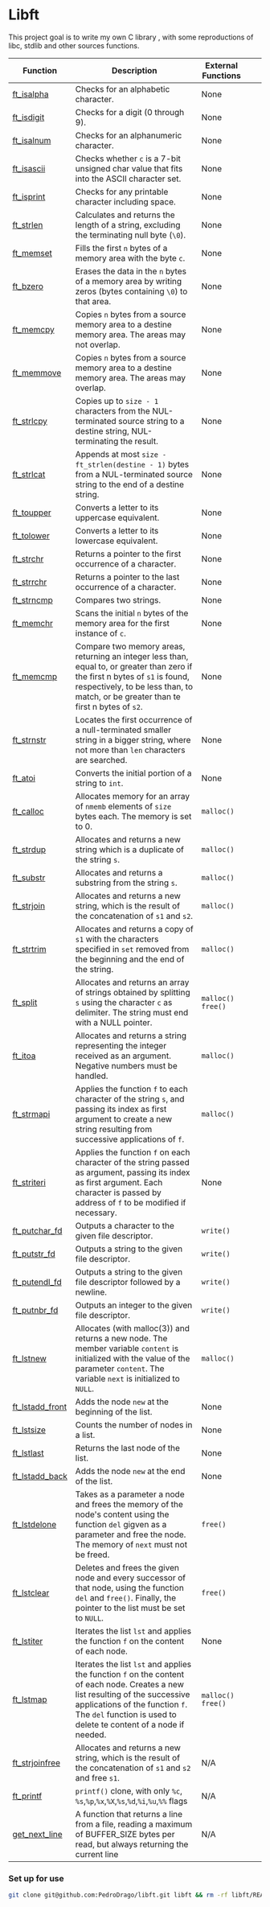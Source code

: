 # Libft
This project goal is to write my own C library , with some reproductions of libc, stdlib and other sources functions.

| Function                                       | Description                                                                                                                                                                                                                             | External Functions  |     |     |
| ---------------------------------------------- | --------------------------------------------------------------------------------------------------------------------------------------------------------------------------------------------------------------------------------------- | ------------------- | --- | --- |
| [ft_isalpha](ft_isalpha.c)                     | Checks for an alphabetic character.                                                                                                                                                                                                     | None                |     |     |
| [ft_isdigit](ft_isdigit.c)                     | Checks for a digit (0 through 9).                                                                                                                                                                                                       | None                |     |     |
| [ft_isalnum](ft_isalnum.c)                     | Checks for an alphanumeric character.                                                                                                                                                                                                   | None                |     |     |
| [ft_isascii](ft_isascii.c)                     | Checks whether `c` is a 7-bit unsigned char value that fits into the ASCII character set.                                                                                                                                               | None                |     |     |
| [ft_isprint](ft_isprint.c)                     | Checks for any printable character including space.                                                                                                                                                                                     | None                |     |     |
| [ft_strlen](ft_strlen.c)                       | Calculates and returns the length of a string, excluding the terminating null byte (`\0`).                                                                                                                                              | None                |     |     |
| [ft_memset](ft_memset.c)                       | Fills the first `n` bytes of a memory area with the byte `c`.                                                                                                                                                                           | None                |     |     |
| [ft_bzero](ft_bzero.c)                         | Erases the data in the `n` bytes of a memory area by writing zeros (bytes containing `\0`) to that area.                                                                                                                                | None                |     |     |
| [ft_memcpy](ft_memcpy.c)                       | Copies `n` bytes from a source memory area to a destine memory area. The areas may not overlap.                                                                                                                                         | None                |     |     |
| [ft_memmove](ft_memmove.c)                     | Copies `n` bytes from a source memory area to a destine memory area. The areas may overlap.                                                                                                                                             | None                |     |     |
| [ft_strlcpy](ft_strlcpy.c)                     | Copies up to `size - 1` characters from the NUL-terminated source string to a destine string, NUL-terminating the result.                                                                                                               | None                |     |     |
| [ft_strlcat](ft_strlcat.c)                     | Appends at most `size - ft_strlen(destine - 1)` bytes from a NUL-terminated source string to the end of a destine string.                                                                                                               | None                |     |     |
| [ft_toupper](ft_toupper.c)                     | Converts a letter to its uppercase equivalent.                                                                                                                                                                                          | None                |     |     |
| [ft_tolower](ft_tolower.c)                     | Converts a letter to its lowercase equivalent.                                                                                                                                                                                          | None                |     |     |
| [ft_strchr](ft_strchr.c)                       | Returns a pointer to the first occurrence of a character.                                                                                                                                                                               | None                |     |     |
| [ft_strrchr](ft_strrchr.c)                     | Returns a pointer to the last occurrence of a character.                                                                                                                                                                                | None                |     |     |
| [ft_strncmp](ft_strncmp.c)                     | Compares two strings.                                                                                                                                                                                                                   | None                |     |     |
| [ft_memchr](ft_memchr.c)                       | Scans the initial `n` bytes of the memory area for the first instance of `c`.                                                                                                                                                           | None                |     |     |
| [ft_memcmp](ft_memcmp.c)                       | Compare two memory areas, returning an integer less than, equal to, or greater than zero if the first n bytes of `s1` is found, respectively, to be less than, to match, or be greater than te first n bytes of `s2`.                   | None                |     |     |
| [ft_strnstr](ft_strnstr.c)                     | Locates the first occurrence of a null-terminated smaller string in a bigger string, where not more than `len` characters are searched.                                                                                                 | None                |     |     |
| [ft_atoi](ft_atoi.c)                           | Converts the initial portion of a string to `int`.                                                                                                                                                                                      | None                |     |     |
| [ft_calloc](ft_calloc.c)                       | Allocates memory for an array of `nmemb` elements of `size` bytes each. The memory is set to 0.                                                                                                                                         | `malloc()`          |     |     |
| [ft_strdup](ft_strdup.c)                       | Allocates and returns a new string which is a duplicate of the string `s`.                                                                                                                                                              | `malloc()`          |     |     |
| [ft_substr](ft_substr.c)                       | Allocates and returns a substring from the string `s`.                                                                                                                                                                                  | `malloc()`          |     |     |
| [ft_strjoin](ft_strjoin.c)                     | Allocates and returns a new string, which is the result of the concatenation of `s1` and `s2`.                                                                                                                                          | `malloc()`          |     |     |
| [ft_strtrim](ft_strtrim.c)                     | Allocates and returns a copy of `s1` with the characters specified in `set` removed from the beginning and the end of the string.                                                                                                       | `malloc()`          |     |     |
| [ft_split](ft_split.c)                         | Allocates and returns an array of strings obtained by splitting `s` using the character `c` as delimiter. The string must end with a NULL pointer.                                                                                      | `malloc()` `free()` |     |     |
| [ft_itoa](ft_itoa.c)                           | Allocates and returns a string representing the integer received as an argument. Negative numbers must be handled.                                                                                                                      | `malloc()`          |     |     |
| [ft_strmapi](ft_strmapi.c)                     | Applies the function `f` to each character of the string `s`, and passing its index as first argument to create a new string resulting from successive applications of `f`.                                                             | `malloc()`          |     |     |
| [ft_striteri](ft_striteri.c)                   | Applies the function `f` on each character of the string passed as argument, passing its index as first argument. Each character is passed by address of `f` to be modified if necessary.                                               | None                |     |     |
| [ft_putchar_fd](ft_putchar_fd.c)               | Outputs a character to the given file descriptor.                                                                                                                                                                                       | `write()`           |     |     |
| [ft_putstr_fd](ft_putstr_fd.c)                 | Outputs a string to the given file descriptor.                                                                                                                                                                                          | `write()`           |     |     |
| [ft_putendl_fd](ft_putendl_fd.c)               | Outputs a string to the given file descriptor followed by a newline.                                                                                                                                                                    | `write()`           |     |     |
| [ft_putnbr_fd](ft_putnbr_fd.c)                 | Outputs an integer to the given file descriptor.                                                                                                                                                                                        | `write()`           |     |     |
| [ft_lstnew](ft_lstnew_bonus.c)                 | Allocates (with malloc(3)) and returns a new node. The member variable `content` is initialized with the value of the parameter `content`. The variable `next` is initialized to `NULL`.                                                | `malloc()`          |     |     |
| [ft_lstadd_front](ft_lstadd_front_bonus.c)     | Adds the node `new` at the beginning of the list.                                                                                                                                                                                       | None                |     |     |
| [ft_lstsize](ft_lstsize_bonus.c)               | Counts the number of nodes in a list.                                                                                                                                                                                                   | None                |     |     |
| [ft_lstlast](ft_lstlast_bonus.c)               | Returns the last node of the list.                                                                                                                                                                                                      | None                |     |     |
| [ft_lstadd_back](ft_lstadd_back_bonus.c)       | Adds the node `new` at the end of the list.                                                                                                                                                                                             | None                |     |     |
| [ft_lstdelone](ft_lstdelone_bonus.c)           | Takes as a parameter a node and frees the memory of the node's content using the function `del` gigven as a parameter and free the node. The memory of `next` must not be freed.                                                        | `free()`            |     |     |
| [ft_lstclear](ft_lstclear_bonus.c)             | Deletes and frees the given node and every successor of that node, using the function `del` and `free()`. Finally, the pointer to the list must be set to `NULL`.                                                                       | `free()`            |     |     |
| [ft_lstiter](ft_lstiter_bonus.c)               | Iterates the list `lst` and applies the function `f` on the content of each node.                                                                                                                                                       | None                |     |     |
| [ft_lstmap](ft_lstmap_bonus.c)                 | Iterates the list `lst` and applies the function `f` on the content of each node. Creates a new list resulting of the successive applications of the function `f`. The `del` function is used to delete te content of a node if needed. | `malloc()` `free()` |     |     |
| [ft_strjoinfree](ft_strjoinfree.c)             | Allocates and returns a new string, which is the result of the concatenation of `s1` and `s2` and free `s1`.                                                                                                                            | N/A                 |     |     |
| [ft_printf](ft_printf.c)                       | `printf()` clone, with only `%c`, `%s`,`%p`,`%x`,`%X`,`%s`,`%d`,`%i`,`%u`,`%%` flags                                                                                                                                                    | N/A                 |     |     |
| [get_next_line](get_next_line/get_next_line.c) | A function that returns a line from a file, reading a maximum of BUFFER_SIZE bytes per read, but always returning the current line                                                                                                      | N/A                 |     |     |

### Set up for use
```bash
git clone git@github.com:PedroDrago/libft.git libft && rm -rf libft/README.md libft/.gitignore libft/.git
```
